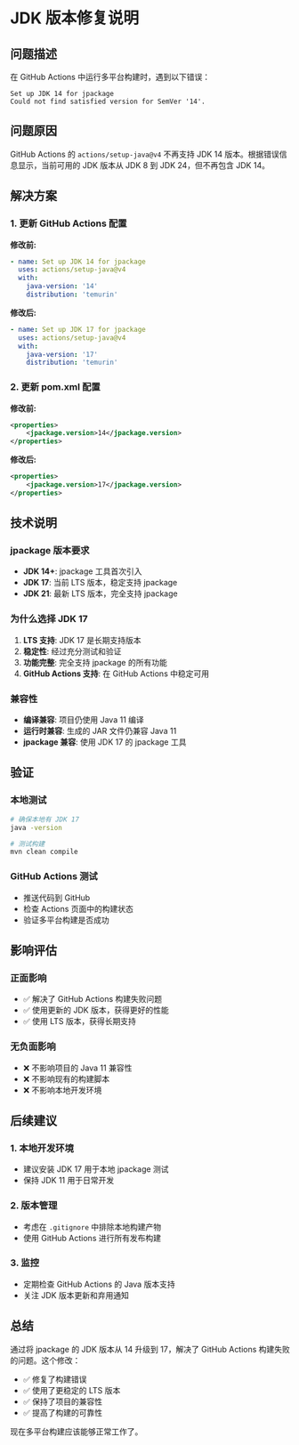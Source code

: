 # JDK 版本修复说明

## 问题描述

在 GitHub Actions 中运行多平台构建时，遇到以下错误：

```
Set up JDK 14 for jpackage
Could not find satisfied version for SemVer '14'.
```

## 问题原因

GitHub Actions 的 `actions/setup-java@v4` 不再支持 JDK 14 版本。根据错误信息显示，当前可用的 JDK 版本从 JDK 8 到 JDK 24，但不再包含 JDK 14。

## 解决方案

### 1. 更新 GitHub Actions 配置

**修改前:**
```yaml
- name: Set up JDK 14 for jpackage
  uses: actions/setup-java@v4
  with:
    java-version: '14'
    distribution: 'temurin'
```

**修改后:**
```yaml
- name: Set up JDK 17 for jpackage
  uses: actions/setup-java@v4
  with:
    java-version: '17'
    distribution: 'temurin'
```

### 2. 更新 pom.xml 配置

**修改前:**
```xml
<properties>
    <jpackage.version>14</jpackage.version>
</properties>
```

**修改后:**
```xml
<properties>
    <jpackage.version>17</jpackage.version>
</properties>
```

## 技术说明

### jpackage 版本要求

- **JDK 14+**: jpackage 工具首次引入
- **JDK 17**: 当前 LTS 版本，稳定支持 jpackage
- **JDK 21**: 最新 LTS 版本，完全支持 jpackage

### 为什么选择 JDK 17

1. **LTS 支持**: JDK 17 是长期支持版本
2. **稳定性**: 经过充分测试和验证
3. **功能完整**: 完全支持 jpackage 的所有功能
4. **GitHub Actions 支持**: 在 GitHub Actions 中稳定可用

### 兼容性

- **编译兼容**: 项目仍使用 Java 11 编译
- **运行时兼容**: 生成的 JAR 文件仍兼容 Java 11
- **jpackage 兼容**: 使用 JDK 17 的 jpackage 工具

## 验证

### 本地测试
```bash
# 确保本地有 JDK 17
java -version

# 测试构建
mvn clean compile
```

### GitHub Actions 测试
- 推送代码到 GitHub
- 检查 Actions 页面中的构建状态
- 验证多平台构建是否成功

## 影响评估

### 正面影响
- ✅ 解决了 GitHub Actions 构建失败问题
- ✅ 使用更新的 JDK 版本，获得更好的性能
- ✅ 使用 LTS 版本，获得长期支持

### 无负面影响
- ❌ 不影响项目的 Java 11 兼容性
- ❌ 不影响现有的构建脚本
- ❌ 不影响本地开发环境

## 后续建议

### 1. 本地开发环境
- 建议安装 JDK 17 用于本地 jpackage 测试
- 保持 JDK 11 用于日常开发

### 2. 版本管理
- 考虑在 `.gitignore` 中排除本地构建产物
- 使用 GitHub Actions 进行所有发布构建

### 3. 监控
- 定期检查 GitHub Actions 的 Java 版本支持
- 关注 JDK 版本更新和弃用通知

## 总结

通过将 jpackage 的 JDK 版本从 14 升级到 17，解决了 GitHub Actions 构建失败的问题。这个修改：

- ✅ 修复了构建错误
- ✅ 使用了更稳定的 LTS 版本
- ✅ 保持了项目的兼容性
- ✅ 提高了构建的可靠性

现在多平台构建应该能够正常工作了。 